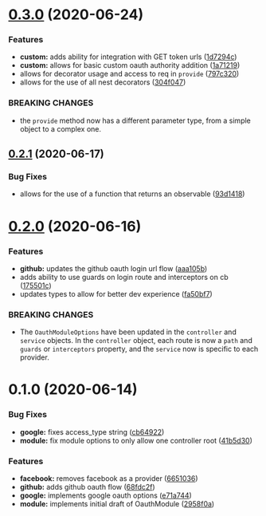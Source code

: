 # [0.3.0](https://github.com/jmcdo29/nestjs-oauth/compare/0.2.1...0.3.0) (2020-06-24)

### Features

- **custom:** adds ability for integration with GET token urls ([1d7294c](https://github.com/jmcdo29/nestjs-oauth/commit/1d7294c63cfcd91bc85997767b6ca1db4c22589b))
- **custom:** allows for basic custom oauth authority addition ([1a71219](https://github.com/jmcdo29/nestjs-oauth/commit/1a71219ed35f4f537930551fffc8aa13c3d4d9ee))
- allows for decorator usage and access to req in `provide` ([797c320](https://github.com/jmcdo29/nestjs-oauth/commit/797c320a7ec360c053c29c3ac667551cf8659d9b))
- allows for the use of all nest decorators ([304f047](https://github.com/jmcdo29/nestjs-oauth/commit/304f047eea42074b6dd4af1b9fbd820a9a5867ac))

### BREAKING CHANGES

- the `provide` method now has a different parameter type, from a simple object to a complex one.

## [0.2.1](https://github.com/jmcdo29/nestjs-oauth/compare/0.2.0...0.2.1) (2020-06-17)

### Bug Fixes

- allows for the use of a function that returns an observable ([93d1418](https://github.com/jmcdo29/nestjs-oauth/commit/93d1418b84e8c68e8f4f625fe71c92cab313e939))

# [0.2.0](https://github.com/jmcdo29/nestjs-oauth/compare/0.1.0...0.2.0) (2020-06-16)

### Features

- **github:** updates the github oauth login url flow ([aaa105b](https://github.com/jmcdo29/nestjs-oauth/commit/aaa105be2ac7544fcaf7925ef062584155dd7365))
- adds ability to use guards on login route and interceptors on cb ([175501c](https://github.com/jmcdo29/nestjs-oauth/commit/175501cabc14a43e6770a27d1a027eebd3c2d170))
- updates types to allow for better dev experience ([fa50bf7](https://github.com/jmcdo29/nestjs-oauth/commit/fa50bf7140bb5f326ae393121322f317ecc094af))

### BREAKING CHANGES

- The `OauthModuleOptions` have been updated in the `controller` and `service` objects. In the `controller` object, each route is now a `path` and `guards` or `interceptors` property, and the `service` now is specific to each provider.

# 0.1.0 (2020-06-14)

### Bug Fixes

- **google:** fixes access_type string ([cb64922](https://github.com/jmcdo29/nestjs-oauth/commit/cb64922d32ce84c5c9b26a7eff5a5b02abf3fc80))
- **module:** fix module options to only allow one controller root ([41b5d30](https://github.com/jmcdo29/nestjs-oauth/commit/41b5d30e542b6ab1e623cbef91aa5e40bebeda9f))

### Features

- **facebook:** removes facebook as a provider ([6651036](https://github.com/jmcdo29/nestjs-oauth/commit/6651036668d41d0678a29f5216ad6a1faba8cfb2))
- **github:** adds github oauth flow ([68fdc2f](https://github.com/jmcdo29/nestjs-oauth/commit/68fdc2f016d0dce02f96c9f0df4b0589934534fa))
- **google:** implements google oauth options ([e71a744](https://github.com/jmcdo29/nestjs-oauth/commit/e71a744d41a1f86894958500b7193112a7a8e4d2))
- **module:** implements initial draft of OauthModule ([2958f0a](https://github.com/jmcdo29/nestjs-oauth/commit/2958f0ae23e96a88528ea861b72daa7503e5b728))
